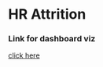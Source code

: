 # HR Attrition

### Link for dashboard viz
[click here](https://public.tableau.com/views/HRAttrition_17074180828750/HRAttrition?:language=en-US&:display_count=n&:origin=viz_share_link)